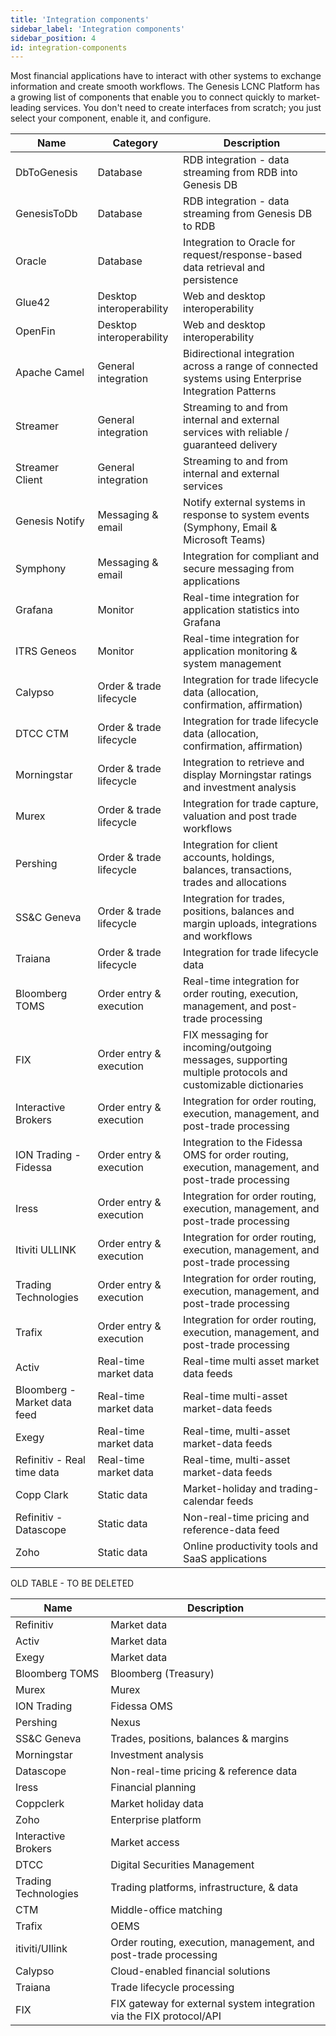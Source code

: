 ```yaml
---
title: 'Integration components'
sidebar_label: 'Integration components'
sidebar_position: 4
id: integration-components
---
```


Most financial applications have to interact with other systems to exchange information and create smooth workflows. The Genesis LCNC Platform has a growing list of components that enable you to connect quickly to market-leading services. You don't need to create interfaces from scratch; you just select your component, enable it, and configure.

| Name| Category | Description|
|------------------------------------|----------------|------------------|
| DbToGenesis | Database | RDB integration - data streaming from RDB into Genesis DB |
| GenesisToDb | Database | RDB integration - data streaming from Genesis DB to RDB |
| Oracle | Database | Integration to Oracle for request/response-based data retrieval and persistence |
| Glue42 | Desktop interoperability | Web and desktop interoperability |
| OpenFin | Desktop interoperability | Web and desktop interoperability |
| Apache Camel | General integration | Bidirectional integration across a range of connected systems using Enterprise Integration Patterns |
| Streamer	 | General integration | Streaming to and from internal and external services with reliable / guaranteed delivery |
| Streamer Client | General integration | Streaming to and from internal and external services |
| Genesis Notify | Messaging & email | Notify external systems in response to system events (Symphony, Email & Microsoft Teams) |
| Symphony | Messaging & email | Integration for compliant and secure messaging from applications |
| Grafana	 | Monitor | Real-time integration for application statistics into Grafana |
| ITRS Geneos | Monitor | Real-time integration for application monitoring & system management |
| Calypso | Order & trade lifecycle | Integration for trade lifecycle data (allocation, confirmation, affirmation) |
| DTCC CTM | Order & trade lifecycle | Integration for trade lifecycle data (allocation, confirmation, affirmation) |
| Morningstar	 | Order & trade lifecycle | Integration to retrieve and display Morningstar ratings and investment analysis |
| Murex	 | Order & trade lifecycle | Integration for trade capture, valuation and post trade workflows |
| Pershing	 | Order & trade lifecycle | Integration for client accounts, holdings, balances, transactions, trades and allocations |
| SS&C Geneva | Order & trade lifecycle | Integration for trades, positions, balances and margin uploads, integrations and workflows |
| Traiana	 | Order & trade lifecycle | Integration for trade lifecycle data |
| Bloomberg TOMS | Order entry & execution | Real-time integration for order routing, execution, management, and post-trade processing |
| FIX | Order entry & execution | FIX messaging for incoming/outgoing messages, supporting multiple protocols and customizable dictionaries |
| Interactive Brokers | Order entry & execution | Integration for order routing, execution, management, and post-trade processing |
| ION Trading - Fidessa | Order entry & execution | Integration to the Fidessa OMS for order routing, execution, management, and post-trade processing |
| Iress	 | Order entry & execution | Integration for order routing, execution, management, and post-trade processing |
| Itiviti ULLINK  | Order entry & execution | Integration for order routing, execution, management, and post-trade processing |
| Trading Technologies | Order entry & execution | Integration for order routing, execution, management, and post-trade processing |
| Trafix	 | Order entry & execution | Integration for order routing, execution, management, and post-trade processing |
| Activ	 | Real-time market data | Real-time multi asset market data feeds |
| Bloomberg - Market data feed | Real-time market data | Real-time multi-asset market-data feeds |
| Exegy	 | Real-time market data | Real-time, multi-asset market-data feeds |
| Refinitiv - Real time data | Real-time market data | Real-time, multi-asset market-data feeds |
| Copp Clark | Static data | Market-holiday and trading-calendar feeds |
| Refinitiv - Datascope | Static data | Non-real-time pricing and reference-data feed |
| Zoho	 | Static data | Online productivity tools and SaaS applications |


OLD TABLE - TO BE DELETED

| Name| Description|
|------------------------------------|--------------------|
| Refinitiv |  Market data        | 
| Activ | Market data          | 
| Exegy | Market data      |
| Bloomberg TOMS  | Bloomberg (Treasury) |
| Murex |  Murex         |
| ION Trading | Fidessa OMS            | 
| Pershing | Nexus           |
| SS&C Geneva | Trades, positions, balances & margins        | 
| Morningstar  | Investment analysis |
| Datascope |  Non-real-time pricing & reference data|
| Iress | Financial planning            | 
| Coppclerk | Market holiday data           |
| Zoho | Enterprise platform         | 
| Interactive Brokers | Market access           |
| DTCC | Digital Securities Management        | 
| Trading Technologies | Trading platforms, infrastructure, & data |
| CTM |  Middle-office matching |
| Trafix | OEMS            | 
| itiviti/UIlink | Order routing, execution, management, and post-trade processing          |
| Calypso | Cloud-enabled financial solutions         |
| Traiana  | Trade lifecycle processing          |
| FIX | FIX gateway for external system integration via the FIX protocol/API         |
